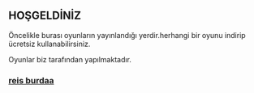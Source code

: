 ## HOŞGELDİNİZ
Öncelikle burası oyunların yayınlandığı yerdir.herhangi bir oyunu indirip ücretsiz kullanabilirsiniz.


Oyunlar biz tarafından yapılmaktadır.

### [reis burdaa](https://www.youtube.com/channel/UCA7kvC-HJg5xbqNbG1m-IiA)
